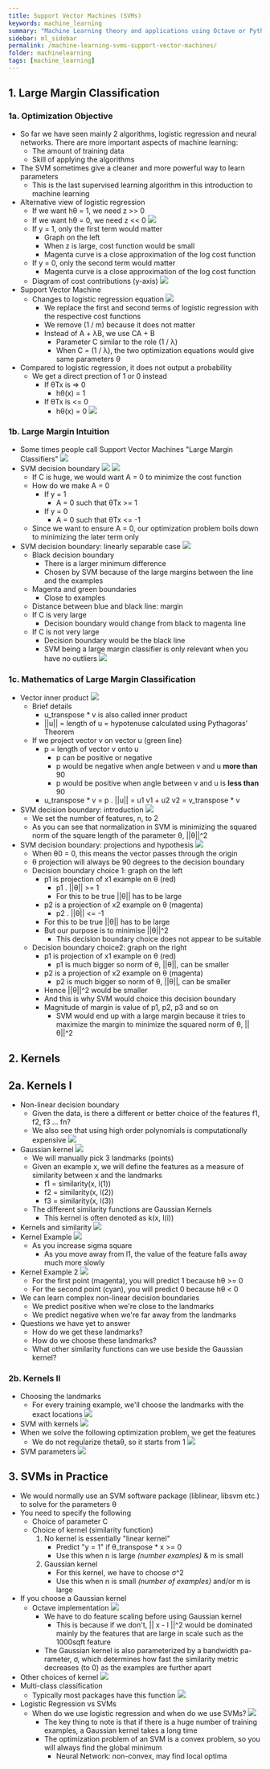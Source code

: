 ```yaml
---
title: Support Vector Machines (SVMs)
keywords: machine_learning
summary: "Machine Learning theory and applications using Octave or Python."
sidebar: ml_sidebar
permalink: /machine-learning-svms-support-vector-machines/
folder: machinelearning
tags: [machine_learning]
---
```


## 1. Large Margin Classification
### 1a. Optimization Objective
- So far we have seen mainly 2 algorithms, logistic regression and neural networks. There are more important aspects of machine learning:
    - The amount of training data
    - Skill of applying the algorithms
- The SVM sometimes give a cleaner and more powerful way to learn parameters
    - This is the last supervised learning algorithm in this introduction to machine learning
- Alternative view of logistic regression
    - If we want hθ = 1, we need z >> 0
    - If we want hθ = 0, we need z << 0
    ![](https://raw.githubusercontent.com/ritchieng/machine-learning-stanford/master/w7_support_vector_machines/lg.png)
    - If y = 1, only the first term would matter
        - Graph on the left
        - When z is large, cost function would be small
        - Magenta curve is a close approximation of the log cost function
    - If y = 0, only the second term would matter
        - Magenta curve is a close approximation of the log cost function
    - Diagram of cost contributions (y-axis)
    ![](https://raw.githubusercontent.com/ritchieng/machine-learning-stanford/master/w7_support_vector_machines/lg2.png)
- Support Vector Machine
    - Changes to logistic regression equation
    ![](https://raw.githubusercontent.com/ritchieng/machine-learning-stanford/master/w7_support_vector_machines/svm.png)
        - We replace the first and second terms of logistic regression with the respective cost functions 
        - We remove (1 / m) because it does not matter
        - Instead of A + λB, we use CA + B
            - Parameter C similar to the role (1 / λ)
            - When C = (1 / λ), the two optimization equations would give same parameters θ
- Compared to logistic regression, it does not output a probability
    - We get a direct prection of 1 or 0 instead
        - If θTx is => 0 
            - hθ(x) = 1
        - If θTx is <= 0 
            - hθ(x) = 0
![](https://raw.githubusercontent.com/ritchieng/machine-learning-stanford/master/w7_support_vector_machines/svm2.png)

            
### 1b. Large Margin Intuition
- Some times people call Support Vector Machines "Large Margin Classifiers"
![](https://raw.githubusercontent.com/ritchieng/machine-learning-stanford/master/w7_support_vector_machines/svm3.png)
- SVM decision boundary
![](https://raw.githubusercontent.com/ritchieng/machine-learning-stanford/master/w7_support_vector_machines/svm4.png)
![](https://raw.githubusercontent.com/ritchieng/machine-learning-stanford/master/w7_support_vector_machines/svm5.png)
    - If C is huge, we would want A = 0 to minimize the cost function
    - How do we make A = 0
         - If y = 1
            - A = 0 such that θTx >= 1
         - If y = 0
            - A = 0 such that θTx <= -1
    - Since we want to ensure A = 0, our optimization problem boils down to minimizing the later term only
- SVM decision boundary: linearly separable case
    ![](https://raw.githubusercontent.com/ritchieng/machine-learning-stanford/master/w7_support_vector_machines/svm6.png)
    - Black decision boundary
        - There is a larger minimum difference
        - Chosen by SVM because of the large margins between the line and the examples
    - Magenta and green boundaries
        - Close to examples
    - Distance between blue and black line: margin
    - If C is very large
        - Decision boundary would change from black to magenta line
    - If C is not very large
        - Decision boundary would be the black line
        - SVM being a large margin classifier is only relevant when you have no outliers
        ![](https://raw.githubusercontent.com/ritchieng/machine-learning-stanford/master/w7_support_vector_machines/svm7.png)

### 1c. Mathematics of Large Margin Classification
- Vector inner product
![](https://raw.githubusercontent.com/ritchieng/machine-learning-stanford/master/w7_support_vector_machines/svm8.png)
    - Brief details
        - u_transpose * v is also called inner product
        - ||u|| = length of u = hypotenuse calculated using Pythagoras' Theorem 
    - If we project vector v on vector u (green line)
        - p = length of vector v onto u
            - p can be positive or negative
            - p would be negative when angle between v and u **more than** 90
            - p would be positive when angle between v and u is **less than** 90
        - u_transpose * v = p . ||u|| = u1 v1 + u2 v2 = v_transpose * v
- SVM decision boundary: introduction
![](https://raw.githubusercontent.com/ritchieng/machine-learning-stanford/master/w7_support_vector_machines/svm9.png)
    - We set the number of features, n, to 2
    - As you can see that normalization in SVM is minimizing the squared norm of the square length of the parameter θ, ||θ||^2
- SVM decision boundary: projections and hypothesis
![](https://raw.githubusercontent.com/ritchieng/machine-learning-stanford/master/w7_support_vector_machines/svm10.png)
    - When θ0 = 0, this means the vector passes through the origin
    - θ projection will always be 90 degrees to the decision boundary 
    - Decision boundary choice 1: graph on the left
        - p1 is projection of x1 example on θ (red)
            - p1 . ||θ|| >= 1
            - For this to be true ||θ|| has to be large
        - p2 is a projection of x2 example on θ (magenta)
            - p2 . ||θ|| <= -1
        - For this to be true ||θ|| has to be large
        - But our purpose is to minimise ||θ||^2 
            - This decision boundary choice does not appear to be suitable
    - Decision boundary choice2: graph on the right
        - p1 is projection of x1 example on θ (red)
            - p1 is much bigger so norm of θ, ||θ||, can be smaller
        - p2 is a projection of x2 example on θ (magenta)
            - p2 is much bigger so norm of θ, ||θ||, can be smaller
        - Hence ||θ||^2 would be smaller
        - And this is why SVM would choice this decision boundary
        - Magnitude of margin is value of p1, p2, p3 and so on
            - SVM would end up with a large margin because it tries to maximize the margin to minimize the squared norm of θ, ||θ||^2

## 2. Kernels
## 2a. Kernels I
- Non-linear decision boundary
    - Given the data, is there a different or better choice of the features f1, f2, f3 ... fn?
    - We also see that using high order polynomials is computationally expensive
    ![](https://raw.githubusercontent.com/ritchieng/machine-learning-stanford/master/w7_support_vector_machines/svm11.png)
- Gaussian kernel
![](https://raw.githubusercontent.com/ritchieng/machine-learning-stanford/master/w7_support_vector_machines/svm12.png)
    - We will manually pick 3 landmarks (points)
    - Given an example x, we will define the features as a measure of similarity between x and the landmarks
        - f1 = similarity(x, l(1))
        - f2 = similarity(x, l(2))
        - f3 = similarity(x, l(3))
    - The different similarity functions are Gaussian Kernels
        - This kernel is often denoted as k(x, l(i))
- Kernels and similarity
![](https://raw.githubusercontent.com/ritchieng/machine-learning-stanford/master/w7_support_vector_machines/svm13.png)
- Kernel Example
![](https://raw.githubusercontent.com/ritchieng/machine-learning-stanford/master/w7_support_vector_machines/svm14.png)
    - As you increase sigma square
        - As you move away from l1, the value of the feature falls away much more slowly
- Kernel Example 2
![](https://raw.githubusercontent.com/ritchieng/machine-learning-stanford/master/w7_support_vector_machines/svm15.png)
    - For the first point (magenta), you will predict 1 because hθ >= 0 
    - For the second point (cyan), you will predict 0 because hθ < 0 
- We can learn complex non-linear decision boundaries
    - We predict positive when we're close to the landmarks
    - We predict negative when we're far away from the landmarks
- Questions we have yet to answer
    - How do we get these landmarks?
    - How do we choose these landmarks?
    - What other similarity functions can we use beside the Gaussian kernel?

### 2b. Kernels II
- Choosing the landmarks
    - For every training example, we'll choose the landmarks with the exact locations
    ![](https://raw.githubusercontent.com/ritchieng/machine-learning-stanford/master/w7_support_vector_machines/svm16.png)
- SVM with kernels
![](https://raw.githubusercontent.com/ritchieng/machine-learning-stanford/master/w7_support_vector_machines/svm17.png)
- When we solve the following optimization problem, we get the features
    - We do not regularize thetaθ, so it starts from 1
    ![](https://raw.githubusercontent.com/ritchieng/machine-learning-stanford/master/w7_support_vector_machines/svm18.png)
- SVM parameters
![](https://raw.githubusercontent.com/ritchieng/machine-learning-stanford/master/w7_support_vector_machines/svm19.png)

## 3. SVMs in Practice
- We would normally use an SVM software package (liblinear, libsvm etc.) to solve for the parameters θ
- You need to specify the following
    - Choice of parameter C
    - Choice of kernel (similarity function)
        1. No kernel is essentially "linear kernel"
            - Predict "y = 1" if θ_transpose * x >= 0
            - Use this when n is large _(number examples)_ & m is small
        2. Gaussian kernel
            - For this kernel, we have to choose σ^2
            - Use this when n is small _(number of examples)_ and/or m is large
- If you choose a Gaussian kernel
    - Octave implementation
    ![](https://raw.githubusercontent.com/ritchieng/machine-learning-stanford/master/w7_support_vector_machines/svm20.png)
        - We have to do feature scaling before using Gaussian kernel
            - This is because if we don't, || x - l ||^2 would be dominated mainly by the features that are large in scale such as the 1000sqft feature
        - The Gaussian kernel is also parameterized by a bandwidth pa- rameter, σ, which determines how fast the similarity metric decreases (to 0) as the examples are further apart
- Other choices of kernel
![](https://raw.githubusercontent.com/ritchieng/machine-learning-stanford/master/w7_support_vector_machines/svm21.png)
- Multi-class classification
    - Typically most packages have this function
    ![](https://raw.githubusercontent.com/ritchieng/machine-learning-stanford/master/w7_support_vector_machines/svm22.png)
- Logistic Regression vs SVMs
    - When do we use logistic regression and when do we use SVMs?
    ![](https://raw.githubusercontent.com/ritchieng/machine-learning-stanford/master/w7_support_vector_machines/svm23.png)
        - The key thing to note is that if there is a huge number of training examples, a Gaussian kernel takes a long time
        - The optimization problem of an SVM is a convex problem, so you will always find the global minimum
            - Neural Network: non-convex, may find local optima
